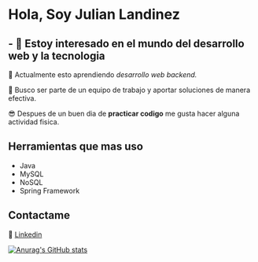 # Hola, Soy Julian Landinez
## - 👀 Estoy interesado en el mundo del desarrollo web y la tecnologia
  🌱 Actualmente esto aprendiendo *desarrollo web backend.*

  💞️ Busco ser parte de un equipo de trabajo y aportar soluciones de manera efectiva. 

  😎 Despues de un buen dia de **practicar codigo** me gusta hacer alguna actividad fisica.

## Herramientas que mas uso
- Java
- MySQL
- NoSQL 
- Spring Framework


## Contactame
📑 [Linkedin](https://www.linkedin.com/in/julian-landinez)	

[![Anurag's GitHub stats](https://github-readme-stats.vercel.app/api?username=JulianLandinez)](https://github.com/JulianLandinez/github-readme-stats)
<!---
JulianLandinez/JulianLandinez is a ✨ special ✨ repository because its `README.md` (this file) appears on your GitHub profile.
You can click the Preview link to take a look at your changes.
--->
